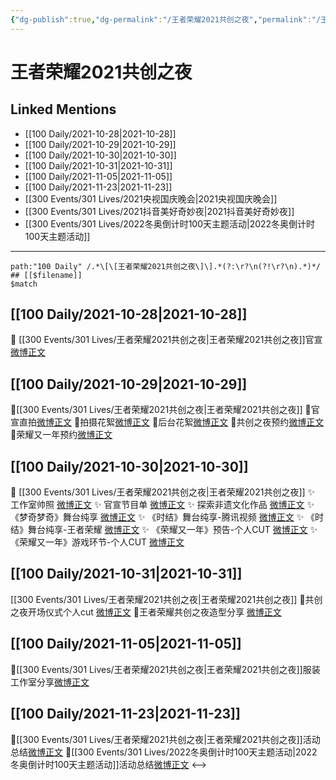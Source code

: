```yaml
---
{"dg-publish":true,"dg-permalink":"/王者荣耀2021共创之夜","permalink":"/王者荣耀2021共创之夜/","created":"2022-12-23T11:17:03.000+08:00","updated":"2023-02-26T00:50:23.000+08:00"}
---
```


# 王者荣耀2021共创之夜

## Linked Mentions
- [[100 Daily/2021-10-28\|2021-10-28]]
- [[100 Daily/2021-10-29\|2021-10-29]]
- [[100 Daily/2021-10-30\|2021-10-30]]
- [[100 Daily/2021-10-31\|2021-10-31]]
- [[100 Daily/2021-11-05\|2021-11-05]]
- [[100 Daily/2021-11-23\|2021-11-23]]
- [[300 Events/301 Lives/2021央视国庆晚会\|2021央视国庆晚会]]
- [[300 Events/301 Lives/2021抖音美好奇妙夜\|2021抖音美好奇妙夜]]
- [[300 Events/301 Lives/2022冬奥倒计时100天主题活动\|2022冬奥倒计时100天主题活动]]


---

```expander
path:"100 Daily" /.*\[\[王者荣耀2021共创之夜\]\].*(?:\r?\n(?!\r?\n).*)*/
## [[$filename]]
$match
```
## [[100 Daily/2021-10-28\|2021-10-28]]
🌟 [[300 Events/301 Lives/王者荣耀2021共创之夜\|王者荣耀2021共创之夜]]官宣[微博正文](https://m.weibo.cn/6466290670/4697339447739037)
## [[100 Daily/2021-10-29\|2021-10-29]]
🌟[[300 Events/301 Lives/王者荣耀2021共创之夜\|王者荣耀2021共创之夜]]
💫官宣直拍[微博正文](https://m.weibo.cn/6466290670/4697634768159986)
💫拍摄花絮[微博正文](https://m.weibo.cn/6466290670/4697633970979575)
💫后台花絮[微博正文](https://m.weibo.cn/6466290670/4697635673868247)
💫共创之夜预约[微博正文](https://m.weibo.cn/6466290670/4697734130959531)
💫荣耀又一年预约[微博正文](https://m.weibo.cn/6466290670/4697734550128054)
## [[100 Daily/2021-10-30\|2021-10-30]]
💫 [[300 Events/301 Lives/王者荣耀2021共创之夜\|王者荣耀2021共创之夜]]
✨ 工作室帅照 [微博正文](https://m.weibo.cn/6466290670/4698124381851219)
✨ 官宣节目单 [微博正文](https://m.weibo.cn/6466290670/4698039107454624)
✨ 探索非遗文化作品 [微博正文](https://m.weibo.cn/6466290670/4698122968367739)
✨ 《梦奇梦奇》舞台纯享 [微博正文](https://m.weibo.cn/6466290670/4698107122552494)
✨ 《时结》舞台纯享-腾讯视频 [微博正文](https://m.weibo.cn/6466290670/4698125002870797)
✨ 《时结》舞台纯享-王者荣耀 [微博正文](https://m.weibo.cn/6466290670/4698141603664843)
✨ 《荣耀又一年》预告-个人CUT [微博正文](https://m.weibo.cn/6466290670/4698024460946200)
✨ 《荣耀又一年》游戏环节-个人CUT [微博正文](https://m.weibo.cn/6466290670/4698098226695278)
## [[100 Daily/2021-10-31\|2021-10-31]]
[[300 Events/301 Lives/王者荣耀2021共创之夜\|王者荣耀2021共创之夜]]
🌟共创之夜开场仪式个人cut [微博正文](https://m.weibo.cn/6466290670/4698321682433759)
🌟王者荣耀共创之夜造型分享 [微博正文](https://m.weibo.cn/6466290670/4698423212901244)
## [[100 Daily/2021-11-05\|2021-11-05]]
🌟[[300 Events/301 Lives/王者荣耀2021共创之夜\|王者荣耀2021共创之夜]]服装工作室分享[微博正文](https://m.weibo.cn/6466290670/4700282014928748)

## [[100 Daily/2021-11-23\|2021-11-23]]
💫[[300 Events/301 Lives/王者荣耀2021共创之夜\|王者荣耀2021共创之夜]]活动总结[微博正文](https://m.weibo.cn/6466290670/4706686198089194)
💫[[300 Events/301 Lives/2022冬奥倒计时100天主题活动\|2022冬奥倒计时100天主题活动]]活动总结[微博正文](https://m.weibo.cn/6466290670/4706820943776545)
<-->
